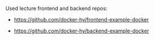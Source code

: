 Used lecture frontend and backend repos:

- https://github.com/docker-hy/frontend-example-docker

- https://github.com/docker-hy/backend-example-docker
